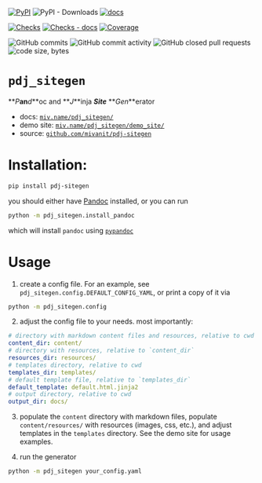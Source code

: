[![PyPI](https://img.shields.io/pypi/v/pdj-sitegen)](https://pypi.org/project/pdj-sitegen/)
![PyPI - Downloads](https://img.shields.io/pypi/dm/pdj-sitegen)
[![docs](https://img.shields.io/badge/docs-latest-blue)](https://miv.name/pdj-sitegen)

[![Checks](https://github.com/mivanit/pdj-sitegen/actions/workflows/checks.yml/badge.svg)](https://github.com/mivanit/pdj-sitegen/actions/workflows/checks.yml)
[![Checks - docs](https://github.com/mivanit/pdj-sitegen/actions/workflows/make-docs.yml/badge.svg)](https://github.com/mivanit/pdj-sitegen/actions/workflows/make-docs.yml)
[![Coverage](docs/coverage/coverage.svg)](docs/coverage/html/)

![GitHub commits](https://img.shields.io/github/commit-activity/t/mivanit/pdj-sitegen)
![GitHub commit activity](https://img.shields.io/github/commit-activity/m/mivanit/pdj-sitegen)
![GitHub closed pull requests](https://img.shields.io/github/issues-pr-closed/mivanit/pdj-sitegen)
![code size, bytes](https://img.shields.io/github/languages/code-size/mivanit/pdj-sitegen)

# `pdj_sitegen`

**_P_**an**_d_**oc and **_J_**inja **_Site_** **_Gen_**erator

- docs: [`miv.name/pdj_sitegen/`](https://miv.name/pdj-sitegen/)
- demo site: [`miv.name/pdj_sitegen/demo_site/`](https://miv.name/pdj-sitegen/demo_site/)
- source: [`github.com/mivanit/pdj-sitegen`](https://github.com/mivanit/pdj-sitegen)

# Installation:

```bash
pip install pdj-sitegen
```

you should either have [Pandoc](https://pandoc.org/) installed, or you can run
```bash
python -m pdj_sitegen.install_pandoc
```
which will install `pandoc` using [`pypandoc`](https://github.com/JessicaTegner/pypandoc)

# Usage

1. create a config file. For an example, see `pdj_sitegen.config.DEFAULT_CONFIG_YAML`, or print a copy of it via
```bash
python -m pdj_sitegen.config
```

2. adjust the config file to your needs. most importantly:
```yaml
# directory with markdown content files and resources, relative to cwd
content_dir: content/
# directory with resources, relative to `content_dir`
resources_dir: resources/
# templates directory, relative to cwd
templates_dir: templates/
# default template file, relative to `templates_dir`
default_template: default.html.jinja2
# output directory, relative to cwd
output_dir: docs/
```

3. populate the `content` directory with markdown files, populate `content/resources/` with resources (images, css, etc.), and adjust templates in the `templates` directory. See the demo site for usage examples.

4. run the generator
```bash
python -m pdj_sitegen your_config.yaml
```